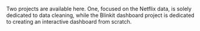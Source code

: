 Two projects are available here. One, focused on the Netflix data, is solely dedicated to data cleaning, while the Blinkit dashboard project is dedicated to creating an interactive dashboard from scratch.
